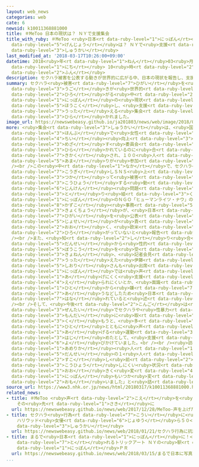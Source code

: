 ```yaml
---
layout: web_news
categories: web
cate: 6
newsid: k10011368881000
title: ＃MeToo 日本の現状は？ ＮＹで支援集会
title_with_ruby: ＃MeToo <ruby>日本<rt data-ruby-level="1">にっぽん</rt></ruby>の<ruby>現状<rt
  data-ruby-level="5">げんじょう</rt></ruby>は？ ＮＹで<ruby>支援<rt data-ruby-level="7">しえん</rt></ruby><ruby>集会<rt
  data-ruby-level="3">しゅうかい</rt></ruby>
last_modified_at: '2018-03-17T10:26:00+09:00'
datetime: 2018<ruby>年<rt data-ruby-level="1">ねん</rt></ruby>03<ruby>月<rt data-ruby-level="1">がつ</rt></ruby>17<ruby>日<rt
  data-ruby-level="1">にち</rt></ruby> 10<ruby>時<rt data-ruby-level="2">じ</rt></ruby>26<ruby>分<rt
  data-ruby-level="2">ふん</rt></ruby>
description: セクハラ被害を公表する動きが世界的に広がる中、日本の現状を報告し、支援を訴える集会がアメリカ・ニューヨークで開かれました。
summary: セクハラ<ruby>被害<rt data-ruby-level="7">ひがい</rt></ruby>を<ruby>公表<rt data-ruby-level="3">こうひょう</rt></ruby>する<ruby>動<rt
  data-ruby-level="3">うご</rt></ruby>きが<ruby>世界的<rt data-ruby-level="4">せかいてき</rt></ruby>に<ruby>広<rt
  data-ruby-level="2">ひろ</rt></ruby>がる<ruby>中<rt data-ruby-level="2">なか</rt></ruby>、<ruby>日本<rt
  data-ruby-level="1">にっぽん</rt></ruby>の<ruby>現状<rt data-ruby-level="5">げんじょう</rt></ruby>を<ruby>報告<rt
  data-ruby-level="5">ほうこく</rt></ruby>し、<ruby>支援<rt data-ruby-level="7">しえん</rt></ruby>を<ruby>訴<rt
  data-ruby-level="7">うった</rt></ruby>える<ruby>集会<rt data-ruby-level="3">しゅうかい</rt></ruby>がアメリカ・ニューヨークで<ruby>開<rt
  data-ruby-level="3">ひら</rt></ruby>かれました。
image_url: https://newswebeasy.github.io/ja201803/news/web/image/2018/03/17/K10011368881_1803171359_1803171400_01_02.jpg
more: <ruby>集会<rt data-ruby-level="3">しゅうかい</rt></ruby>は、<ruby>国連<rt data-ruby-level="4">こくれん</rt></ruby><ruby>本部<rt
  data-ruby-level="3">ほんぶ</rt></ruby>で<ruby>女性<rt data-ruby-level="5">じょせい</rt></ruby>の<ruby>地位<rt
  data-ruby-level="4">ちい</rt></ruby><ruby>向上<rt data-ruby-level="3">こうじょう</rt></ruby>を<ruby>目指<rt
  data-ruby-level="3">めざ</rt></ruby>す<ruby>委員会<rt data-ruby-level="3">いいんかい</rt></ruby>が<ruby>開<rt
  data-ruby-level="3">ひら</rt></ruby>かれているのに<ruby>合<rt data-ruby-level="2">あ</rt></ruby>わせて<ruby>企画<rt
  data-ruby-level="7">きかく</rt></ruby>され、１００<ruby>人<rt data-ruby-level="1">にん</rt></ruby><ruby>余<rt
  data-ruby-level="5">あま</rt></ruby>りが<ruby>参加<rt data-ruby-level="4">さんか</rt></ruby>しました。<br
  /><br />この<ruby>中<rt data-ruby-level="1">なか</rt></ruby>で、セクハラ<ruby>行為<rt data-ruby-level="7">こうい</rt></ruby>に<ruby>抗議<rt
  data-ruby-level="7">こうぎ</rt></ruby>しＳＮＳ<ruby>上<rt data-ruby-level="1">じょう</rt></ruby>で「＃ＭｅＴｏｏ」というハッシュタグを<ruby>使<rt
  data-ruby-level="3">つか</rt></ruby>って<ruby>被害<rt data-ruby-level="7">ひがい</rt></ruby>を<ruby>公表<rt
  data-ruby-level="3">こうひょう</rt></ruby>する<ruby>動<rt data-ruby-level="3">うご</rt></ruby>きについて、<ruby>人権<rt
  data-ruby-level="6">じんけん</rt></ruby><ruby>問題<rt data-ruby-level="3">もんだい</rt></ruby>に<ruby>取<rt
  data-ruby-level="3">と</rt></ruby>り<ruby>組<rt data-ruby-level="3">く</rt></ruby>む<ruby>日本<rt
  data-ruby-level="1">にっぽん</rt></ruby>のＮＧＯ「ヒューマンライツ・ナウ」の<ruby>伊藤<rt data-ruby-level="8">いとう</rt></ruby><ruby>和子<rt
  data-ruby-level="8">かずこ</rt></ruby><ruby>事務<rt data-ruby-level="5">じむ</rt></ruby><ruby>局長<rt
  data-ruby-level="3">きょくちょう</rt></ruby>が、<ruby>日本<rt data-ruby-level="1">にっぽん</rt></ruby>では<ruby>被害<rt
  data-ruby-level="7">ひがい</rt></ruby>を<ruby>公表<rt data-ruby-level="3">こうひょう</rt></ruby>した<ruby>女性<rt
  data-ruby-level="5">じょせい</rt></ruby>が<ruby>責<rt data-ruby-level="5">せ</rt></ruby>められることも<ruby>多<rt
  data-ruby-level="2">おお</rt></ruby>く、<ruby>欧米<rt data-ruby-level="7">おうべい</rt></ruby>のように<ruby>広<rt
  data-ruby-level="2">ひろ</rt></ruby>がっていないと<ruby>報告<rt data-ruby-level="5">ほうこく</rt></ruby>しました。<br
  /><br />また、<ruby>知<rt data-ruby-level="2">し</rt></ruby>り<ruby>合<rt data-ruby-level="2">あ</rt></ruby>いの<ruby>男性<rt
  data-ruby-level="5">だんせい</rt></ruby>から<ruby>性的<rt data-ruby-level="5">せいてき</rt></ruby><ruby>暴行<rt
  data-ruby-level="5">ぼうこう</rt></ruby>を<ruby>受<rt data-ruby-level="3">う</rt></ruby>けたと、<ruby>去年<rt
  data-ruby-level="3">きょねん</rt></ruby>、<ruby>記者会見<rt data-ruby-level="3">きしゃかいけん</rt></ruby>して<ruby>訴<rt
  data-ruby-level="7">うった</rt></ruby>えた<ruby>伊藤<rt data-ruby-level="8">いとう</rt></ruby><ruby>詩織<rt
  data-ruby-level="5">しおり</rt></ruby>さんも<ruby>出席<rt data-ruby-level="4">しゅっせき</rt></ruby>し、<ruby>日本<rt
  data-ruby-level="1">にっぽん</rt></ruby>では<ruby>声<rt data-ruby-level="2">こえ</rt></ruby>を<ruby>上<rt
  data-ruby-level="1">あ</rt></ruby>げにくく<ruby>支援<rt data-ruby-level="7">しえん</rt></ruby>が<ruby>得<rt
  data-ruby-level="4">え</rt></ruby>られにくいとか、<ruby>面識<rt data-ruby-level="5">めんしき</rt></ruby>のない<ruby>人<rt
  data-ruby-level="1">ひと</rt></ruby>から<ruby>嫌<rt data-ruby-level="7">いや</rt></ruby>がらせに<ruby>遭<rt
  data-ruby-level="7">あ</rt></ruby>うなどしたため<ruby>日本<rt data-ruby-level="1">にっぽん</rt></ruby>を<ruby>離<rt
  data-ruby-level="7">はな</rt></ruby>れていると<ruby>述<rt data-ruby-level="5">の</rt></ruby>べました。<br
  /><br />そして、<ruby>今後<rt data-ruby-level="2">こんご</rt></ruby>は<ruby>社会<rt data-ruby-level="2">しゃかい</rt></ruby><ruby>全体<rt
  data-ruby-level="3">ぜんたい</rt></ruby>でセクハラや<ruby>性暴力<rt data-ruby-level="5">せいぼうりょく</rt></ruby>の<ruby>問題<rt
  data-ruby-level="3">もんだい</rt></ruby>に<ruby>取<rt data-ruby-level="3">と</rt></ruby>り<ruby>組<rt
  data-ruby-level="3">く</rt></ruby>もうと、<ruby>多<rt data-ruby-level="2">おお</rt></ruby>くの<ruby>人<rt
  data-ruby-level="1">ひと</rt></ruby>とともに<ruby>声<rt data-ruby-level="2">こえ</rt></ruby>を<ruby>上<rt
  data-ruby-level="1">あ</rt></ruby>げる<ruby>運動<rt data-ruby-level="3">うんどう</rt></ruby>を<ruby>始<rt
  data-ruby-level="3">はじ</rt></ruby>めたとして、<ruby>支援<rt data-ruby-level="7">しえん</rt></ruby>を<ruby>呼<rt
  data-ruby-level="6">よ</rt></ruby>びかけていました。<br /><br /><ruby>訪<rt data-ruby-level="7">おとず</rt></ruby>れた<ruby>アメリカ<rt
  data-ruby-level="1">あめりか</rt></ruby><ruby>人<rt data-ruby-level="1">じん</rt></ruby>の<ruby>男性<rt
  data-ruby-level="5">だんせい</rt></ruby>の１<ruby>人<rt data-ruby-level="1">にん</rt></ruby>は「アメリカでも<ruby>少<rt
  data-ruby-level="2">すこ</rt></ruby>し<ruby>前<rt data-ruby-level="2">まえ</rt></ruby>は、セクハラを<ruby>公表<rt
  data-ruby-level="3">こうひょう</rt></ruby>しにくい<ruby>状況<rt data-ruby-level="7">じょうきょう</rt></ruby>だったのが<ruby>大<rt
  data-ruby-level="1">おお</rt></ruby>きく<ruby>変<rt data-ruby-level="4">か</rt></ruby>わったので、<ruby>日本<rt
  data-ruby-level="1">にっぽん</rt></ruby>もいつか<ruby>変<rt data-ruby-level="4">か</rt></ruby>わるのではないかと<ruby>思<rt
  data-ruby-level="2">おも</rt></ruby>いました」と<ruby>話<rt data-ruby-level="2">はな</rt></ruby>していました。
source_url: https://www3.nhk.or.jp/news/html/20180317/k10011368881000.html
related_news:
- title: ＃MeToo <ruby>声<rt data-ruby-level="2">こえ</rt></ruby>を<ruby>上<rt data-ruby-level="1">あ</rt></ruby>げた
    その<ruby>先<rt data-ruby-level="1">さき</rt></ruby>に
  url: https://newswebeasy.github.io/news/web/2017/12/28/MeToo-声を上げた-その先に
- title: セクハラ<ruby>行為<rt data-ruby-level="7">こうい</rt></ruby>に<ruby>抗議<rt data-ruby-level="7">こうぎ</rt></ruby>
    ハリウッド<ruby>女優<rt data-ruby-level="6">じょゆう</rt></ruby>ら５０<ruby>万人<rt data-ruby-level="2">まんにん</rt></ruby>がデモや<ruby>集会<rt
    data-ruby-level="3">しゅうかい</rt></ruby>
  url: https://newswebeasy.github.io/news/web/2018/01/21/セクハラ行為に抗議-ハリウッド女優ら50万人がデモや集会
- title: まるで<ruby>日本<rt data-ruby-level="1">にっぽん</rt></ruby>に！<ruby>写真<rt data-ruby-level="3">しゃしん</rt></ruby>が<ruby>撮<rt
    data-ruby-level="7">と</rt></ruby>れるトリックアート ＮＹの<ruby>駅<rt data-ruby-level="3">えき</rt></ruby>で<ruby>日本<rt
    data-ruby-level="1">にっぽん</rt></ruby>ＰＲ
  url: https://newswebeasy.github.io/news/web/2018/03/15/まるで日本に写真が撮れるトリックアート-NYの駅で日本PR
...
```

